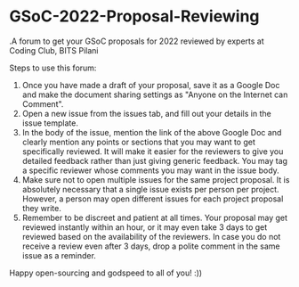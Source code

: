 # GSoC-2022-Proposal-Reviewing
.A forum to get your GSoC proposals for 2022 reviewed by experts at Coding Club, BITS Pilani

Steps to use this forum:

1. Once you have made a draft of your proposal, save it as a Google Doc and make the document sharing settings as "Anyone on the Internet can Comment".
2. Open a new issue from the issues tab, and fill out your details in the issue template. 
3. In the body of the issue, mention the link of the above Google Doc and clearly mention any points or sections that you may want to get specifically reviewed. It will make it easier for the reviewers to give you detailed feedback rather than just giving generic feedback. You may tag a specific reviewer whose comments you may want in the issue body.
4. Make sure not to open multiple issues for the same project proposal. It is absolutely necessary that a single issue exists per person per project. However, a person may open different issues for each project proposal they write.
5. Remember to be discreet and patient at all times. Your proposal may get reviewed instantly within an hour, or it may even take 3 days to get reviewed based on the availability of the reviewers. In case you do not receive a review even after 3 days, drop a polite comment in the same issue as a reminder.

Happy open-sourcing and godspeed to all of you! :))
